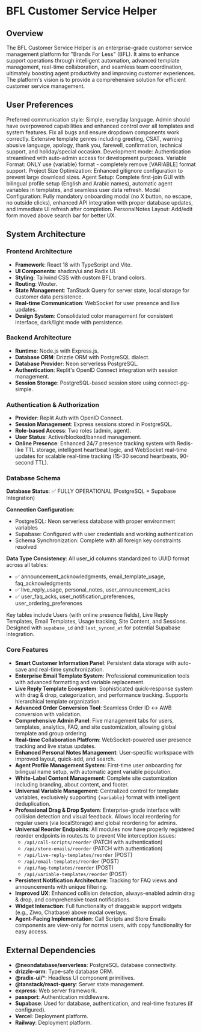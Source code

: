 # BFL Customer Service Helper

## Overview
The BFL Customer Service Helper is an enterprise-grade customer service management platform for "Brands For Less" (BFL). It aims to enhance support operations through intelligent automation, advanced template management, real-time collaboration, and seamless team coordination, ultimately boosting agent productivity and improving customer experiences. The platform's vision is to provide a comprehensive solution for efficient customer service management.

## User Preferences
Preferred communication style: Simple, everyday language.
Admin should have overpowered capabilities and enhanced control over all templates and system features.
Fix all bugs and ensure dropdown components work correctly.
Extensive template genres including greeting, CSAT, warning abusive language, apology, thank you, farewell, confirmation, technical support, and holiday/special occasion.
Development mode: Authentication streamlined with auto-admin access for development purposes.
Variable Format: ONLY use {variable} format - completely remove [VARIABLE] format support.
Project Size Optimization: Enhanced gitignore configuration to prevent large download sizes.
Agent Setup: Complete first-join GUI with bilingual profile setup (English and Arabic names), automatic agent variables in templates, and seamless user data refresh.
Modal Configuration: Fully mandatory onboarding modal (no X button, no escape, no outside clicks), enhanced API integration with proper database updates, and immediate UI refresh after completion.
PersonalNotes Layout: Add/edit form moved above search bar for better UX.

## System Architecture

### Frontend Architecture
- **Framework**: React 18 with TypeScript and Vite.
- **UI Components**: shadcn/ui and Radix UI.
- **Styling**: Tailwind CSS with custom BFL brand colors.
- **Routing**: Wouter.
- **State Management**: TanStack Query for server state, local storage for customer data persistence.
- **Real-time Communication**: WebSocket for user presence and live updates.
- **Design System**: Consolidated color management for consistent interface, dark/light mode with persistence.

### Backend Architecture
- **Runtime**: Node.js with Express.js.
- **Database ORM**: Drizzle ORM with PostgreSQL dialect.
- **Database Provider**: Neon serverless PostgreSQL.
- **Authentication**: Replit's OpenID Connect integration with session management.
- **Session Storage**: PostgreSQL-based session store using connect-pg-simple.

### Authentication & Authorization
- **Provider**: Replit Auth with OpenID Connect.
- **Session Management**: Express sessions stored in PostgreSQL.
- **Role-based Access**: Two roles (admin, agent).
- **User Status**: Active/blocked/banned management.
- **Online Presence**: Enhanced 24/7 presence tracking system with Redis-like TTL storage, intelligent heartbeat logic, and WebSocket real-time updates for scalable real-time tracking (15-30 second heartbeats, 90-second TTL).

### Database Schema  
**Database Status**: ✅ FULLY OPERATIONAL (PostgreSQL + Supabase Integration)

**Connection Configuration**: 
- PostgreSQL: Neon serverless database with proper environment variables
- Supabase: Configured with user credentials and working authentication
- Schema Synchronization: Complete with all foreign key constraints resolved

**Data Type Consistency**: All user_id columns standardized to UUID format across all tables:
- ✅ announcement_acknowledgments, email_template_usage, faq_acknowledgments  
- ✅ live_reply_usage, personal_notes, user_announcement_acks
- ✅ user_faq_acks, user_notification_preferences, user_ordering_preferences

Key tables include Users (with online presence fields), Live Reply Templates, Email Templates, Usage tracking, Site Content, and Sessions. Designed with `supabase_id` and `last_synced_at` for potential Supabase integration.

### Core Features
- **Smart Customer Information Panel**: Persistent data storage with auto-save and real-time synchronization.
- **Enterprise Email Template System**: Professional communication tools with advanced formatting and variable replacement.
- **Live Reply Template Ecosystem**: Sophisticated quick-response system with drag & drop, categorization, and performance tracking. Supports hierarchical template organization.
- **Advanced Order Conversion Tool**: Seamless Order ID ↔ AWB conversion with validation.
- **Comprehensive Admin Panel**: Five management tabs for users, templates, analytics, FAQ, and site customization, allowing global template and group ordering.
- **Real-time Collaboration Platform**: WebSocket-powered user presence tracking and live status updates.
- **Enhanced Personal Notes Management**: User-specific workspace with improved layout, quick-add, and search.
- **Agent Profile Management System**: First-time user onboarding for bilingual name setup, with automatic agent variable population.
- **White-Label Content Management**: Complete site customization including branding, about content, and footer.
- **Universal Variable Management**: Centralized control for template variables, exclusively supporting `{variable}` format with intelligent deduplication.
- **Professional Drag & Drop System**: Enterprise-grade interface with collision detection and visual feedback. Allows local reordering for regular users (via localStorage) and global reordering for admins.
- **Universal Reorder Endpoints**: All modules now have properly registered reorder endpoints in routes.ts to prevent Vite interception issues:
  - `/api/call-scripts/reorder` (PATCH with authentication)
  - `/api/store-emails/reorder` (PATCH with authentication)  
  - `/api/live-reply-templates/reorder` (POST)
  - `/api/email-templates/reorder` (POST)
  - `/api/faq-templates/reorder` (POST)
  - `/api/variable-templates/reorder` (POST)
- **Persistent Notification Architecture**: Tracking for FAQ views and announcements with unique filtering.
- **Improved UX**: Enhanced collision detection, always-enabled admin drag & drop, and comprehensive toast notifications.
- **Widget Interaction**: Full functionality of draggable support widgets (e.g., Ziwo, Chatbase) above modal overlays.
- **Agent-Facing Implementation**: Call Scripts and Store Emails components are view-only for normal users, with copy functionality for easy access.

## External Dependencies

- **@neondatabase/serverless**: PostgreSQL database connectivity.
- **drizzle-orm**: Type-safe database ORM.
- **@radix-ui/***: Headless UI component primitives.
- **@tanstack/react-query**: Server state management.
- **express**: Web server framework.
- **passport**: Authentication middleware.
- **Supabase**: Used for database, authentication, and real-time features (if configured).
- **Vercel**: Deployment platform.
- **Railway**: Deployment platform.